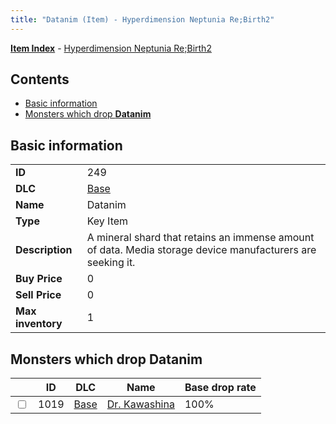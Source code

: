 ```yaml
---
title: "Datanim (Item) - Hyperdimension Neptunia Re;Birth2"
---
```


[**Item Index**](/neptunia/rb2/item/index.html) - [Hyperdimension Neptunia Re;Birth2](/neptunia/rb2)

## Contents

- [Basic information](#basic-information)
- [Monsters which drop **Datanim**](#monsters-which-drop-datanim)

## Basic information

|   |   |
| -- | -- |
| **ID** | 249 |
| **DLC** | [Base](/neptunia/rb2/dlc/0-base.html) |
| **Name** | Datanim |
| **Type** | Key Item |
| **Description** | A mineral shard that retains an immense amount of data. Media storage device manufacturers are seeking it. |
| **Buy Price** | 0 |
| **Sell Price** | 0 |
| **Max inventory** | 1 |

## Monsters which drop **Datanim**

|    | ID | DLC | Name | Base drop rate |
| -- | -- | --- | ---- | -------------- |
| <input type="checkbox" id="rb2-monster-0-1019" class="trackbox" /> | 1019 | [Base](/neptunia/rb2/dlc/0-base.html) | [Dr. Kawashina](/neptunia/rb2/monster/0-1019-dr-kawashina.html) | 100% |